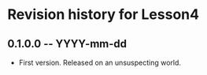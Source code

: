 # Revision history for Lesson4

## 0.1.0.0 -- YYYY-mm-dd

* First version. Released on an unsuspecting world.
